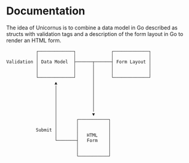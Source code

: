 # Documentation

The idea of Unicornus is to combine a data model in Go described as structs with validation tags and a description of the form layout in Go to render an HTML form.


```
           ┌─────────────┐             ┌─────────────┐
           │             │             │             │
Validation │ Data Model  ├──────┬──────┤ Form Layout │
           │             │      │      │             │
           │             │      │      │             │
           └─────────────┘      │      └─────────────┘
                  ▲             │
                  │             │
                  │             │
                  │             │
                  │             │
                  │             │
                  │             ▼
                  │       ┌───────────┐
                  │       │           │
           Submit │       │           │
                  │       │   HTML    │
                  └───────┤   Form    │
                          │           │
                          │           │
                          └───────────┘
```
